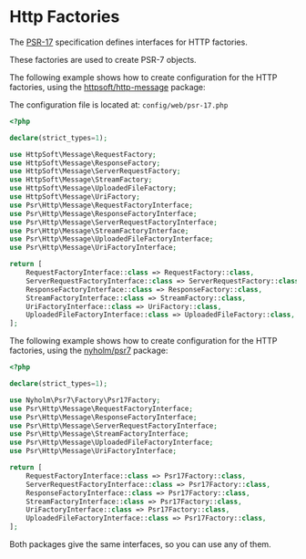 # Http Factories

The [PSR-17](https://www.php-fig.org/psr/psr-17/) specification defines interfaces for HTTP factories.

These factories are used to create PSR-7 objects.

The following example shows how to create configuration for the HTTP factories, using the [httpsoft/http-message](https://github.com/httpsoft/http-message)
package:

The configuration file is located at: `config/web/psr-17.php`

```php
<?php

declare(strict_types=1);

use HttpSoft\Message\RequestFactory;
use HttpSoft\Message\ResponseFactory;
use HttpSoft\Message\ServerRequestFactory;
use HttpSoft\Message\StreamFactory;
use HttpSoft\Message\UploadedFileFactory;
use HttpSoft\Message\UriFactory;
use Psr\Http\Message\RequestFactoryInterface;
use Psr\Http\Message\ResponseFactoryInterface;
use Psr\Http\Message\ServerRequestFactoryInterface;
use Psr\Http\Message\StreamFactoryInterface;
use Psr\Http\Message\UploadedFileFactoryInterface;
use Psr\Http\Message\UriFactoryInterface;

return [
    RequestFactoryInterface::class => RequestFactory::class,
    ServerRequestFactoryInterface::class => ServerRequestFactory::class,
    ResponseFactoryInterface::class => ResponseFactory::class,
    StreamFactoryInterface::class => StreamFactory::class,
    UriFactoryInterface::class => UriFactory::class,
    UploadedFileFactoryInterface::class => UploadedFileFactory::class,
];
```

The following example shows how to create configuration for the HTTP factories, using the [nyholm/psr7](https://github.com/Nyholm/psr7)
package:

```php
<?php

declare(strict_types=1);

use Nyholm\Psr7\Factory\Psr17Factory;
use Psr\Http\Message\RequestFactoryInterface;
use Psr\Http\Message\ResponseFactoryInterface;
use Psr\Http\Message\ServerRequestFactoryInterface;
use Psr\Http\Message\StreamFactoryInterface;
use Psr\Http\Message\UploadedFileFactoryInterface;
use Psr\Http\Message\UriFactoryInterface;

return [
    RequestFactoryInterface::class => Psr17Factory::class,
    ServerRequestFactoryInterface::class => Psr17Factory::class,
    ResponseFactoryInterface::class => Psr17Factory::class,
    StreamFactoryInterface::class => Psr17Factory::class,
    UriFactoryInterface::class => Psr17Factory::class,
    UploadedFileFactoryInterface::class => Psr17Factory::class,
];
```

Both packages give the same interfaces, so you can use any of them.
